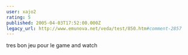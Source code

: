 ```yaml
---
user: xajo2
rating: 5
published: 2005-04-03T17:52:00.000Z
legacy_url: http://www.emunova.net/veda/test/850.htm#comment-2857
---
```

tres bon jeu pour le game and watch